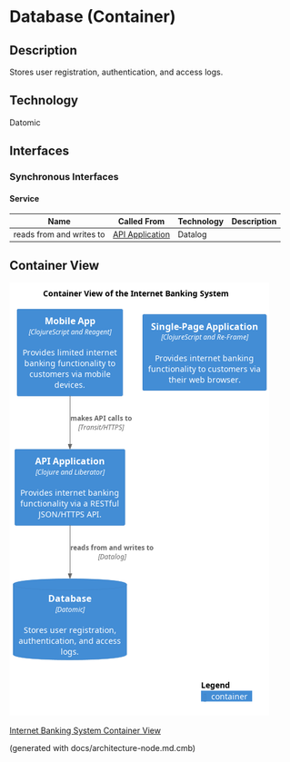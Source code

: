 # Database (Container)
## Description
Stores user registration, authentication, and access logs.

## Technology
Datomic


## Interfaces

### Synchronous Interfaces

#### Service
| Name | Called From | Technology | Description |
|---|---|---|---|
| reads from and writes to | [API Application](../../../mybank/digital-banking/internet-banking-system/api-application.md) | Datalog |  |

## Container View
![Container View of the Internet Banking System](../../../mybank/digital-banking/internet-banking-system/container-view.png)

[Internet Banking System Container View](../../../mybank/digital-banking/internet-banking-system/container-view.md)


(generated with docs/architecture-node.md.cmb)
